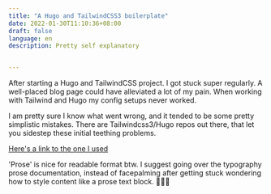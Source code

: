 ```yaml
---
title: "A Hugo and TailwindCSS3 boilerplate"
date: 2022-01-30T11:10:36+08:00
draft: false
language: en
description: Pretty self explanatory


---
```


After starting a Hugo and TailwindCSS project. I got stuck super regularly. A well-placed blog page could have alleviated a lot of my pain. When working with Tailwind and Hugo my config setups never worked. 

I am pretty sure I know what went wrong, and it tended to be some pretty simplistic mistakes. There are Tailwindcss3/Hugo repos out there, that let you sidestep these initial teething problems.

[Here's a link to the one I used](https://github.com/4044ever/Hugo-Tailwind-3.0)

'Prose' is nice for readable format btw. I suggest going over the typography prose documentation, instead of facepalming after getting stuck wondering how to style content like a prose text block. 🤦🏾‍♂️

